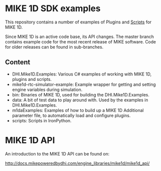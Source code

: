 # MIKE 1D SDK examples

This repository contains a number of examples of Plugins and [Scripts](DHI.Mike1D.Examples/Scripts) for MIKE 1D. 

Since MIKE 1D is an active code base, its API changes. The master branch contains 
example code for the most recent release of MIKE software. Code for older releases 
can be found in sub-branches.

## Content
* DHI.Mike1D.Examples: Various C# examples of working with MIKE 1D, plugins and scripts.
* mike1d-rtc-simulator-example: Example wrapper for getting and setting engine variables during simulation.  
* bin: Binaries of MIKE 1D, used for building the DHI.Mike1D.Examples.
* data: A bit of test data to play around with. Used by the examples in DHI.Mike1D.Examples.
* m1daExamples: Examples of how to build up a MIKE 1D Additional parameter file, to automatically load and configure plugins.
* scripts: Scripts in IronPython.


# MIKE 1D API
An introduction to the MIKE 1D API can be found on:

http://docs.mikepoweredbydhi.com/engine_libraries/mike1d/mike1d_api/
